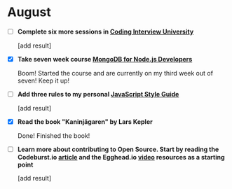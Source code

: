 # August


- [ ] **Complete six more sessions in [Coding Interview University](https://github.com/jwasham/coding-interview-university)**

  [add result]

- [x] **Take seven week course [MongoDB for Node.js Developers](https://university.mongodb.com/courses/M101JS/about)**

  Boom! Started the course and are currently on my third week out of seven! Keep it up!

- [ ] **Add three rules to my personal [JavaScript Style Guide](https://github.com/emilbillberg/javascript-style-guide)**

  [add result]
  
- [x] **Read the book "Kaninjägaren" by Lars Kepler**

  Done! Finished the book!

- [ ] **Learn more about contributing to Open Source. Start by reading the Codeburst.io [article](https://codeburst.io/a-step-by-step-guide-to-making-your-first-github-contribution-5302260a2940) and the Egghead.io [video](https://egghead.io/courses/how-to-contribute-to-an-open-source-project-on-github) resources as a starting point**

  [add result]
